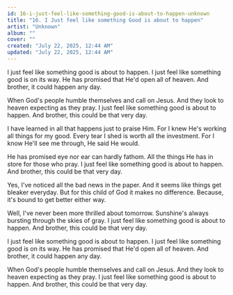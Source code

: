 ```yaml
---
id: 16-i-just-feel-like-something-good-is-about-to-happen-unknown
title: "16. I Just feel like something Good is about to happen"
artist: "Unknown"
album: ""
cover: ""
created: "July 22, 2025, 12:44 AM"
updated: "July 22, 2025, 12:44 AM"
---
```


I just feel like something good is about to happen. I just feel like something good is on its way. He has promised that He'd open all of heaven. And brother, it could happen any day.

When God's people humble themselves and call on Jesus. And they look to heaven expecting as they pray. I just feel like something good is about to happen. And brother, this could be that very day. 

I have learned in all that happens just to praise Him. For I knew He's working all things for my good. Every tear I shed is worth all the investment. For I know He'll see me through, He said He would.

He has promised eye nor ear can hardly fathom. All the things He has in store for those who pray. I just feel like something good is about to happen. And brother, this could be that very day.

Yes, I've noticed all the bad news in the paper. And it seems like things get bleaker everyday. But for this child of God it makes no difference. Because, it's bound to get better either way.

Well, I've never been more thrilled about tomorrow. Sunshine's always bursting through the skies of gray. I just feel like something good is about to happen. And brother, this could be that very day. 

I just feel like something good is about to happen. I just feel like something good is on its way. He has promised that He'd open all of heaven. And brother, it could happen any day.

When God's people humble themselves and call on Jesus. And they look to heaven expecting as they pray. I just feel like something good is about to happen. And brother, this could be that very day. 

